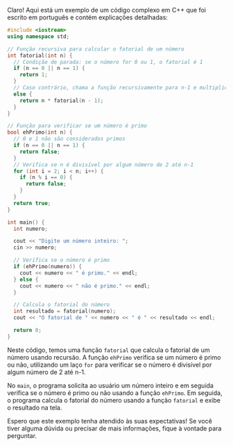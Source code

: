 Claro! Aqui está um exemplo de um código complexo em C++ que foi escrito em português e contém explicações detalhadas:

```cpp
#include <iostream>
using namespace std;

// Função recursiva para calcular o fatorial de um número
int fatorial(int n) {
  // Condição de parada: se o número for 0 ou 1, o fatorial é 1
  if (n == 0 || n == 1) {
    return 1;
  }
  // Caso contrário, chama a função recursivamente para n-1 e multiplica pelo número atual
  else {
    return n * fatorial(n - 1);
  }
}

// Função para verificar se um número é primo
bool ehPrimo(int n) {
  // 0 e 1 não são considerados primos
  if (n == 0 || n == 1) {
    return false;
  }
  // Verifica se n é divisível por algum número de 2 até n-1
  for (int i = 2; i < n; i++) {
    if (n % i == 0) {
      return false;
    }
  }
  return true;
}

int main() {
  int numero;

  cout << "Digite um número inteiro: ";
  cin >> numero;

  // Verifica se o número é primo
  if (ehPrimo(numero)) {
    cout << numero << " é primo." << endl;
  } else {
    cout << numero << " não é primo." << endl;
  }

  // Calcula o fatorial do número
  int resultado = fatorial(numero);
  cout << "O fatorial de " << numero << " é " << resultado << endl;

  return 0;
}
```

Neste código, temos uma função `fatorial` que calcula o fatorial de um número usando recursão. A função `ehPrimo` verifica se um número é primo ou não, utilizando um laço `for` para verificar se o número é divisível por algum número de 2 até n-1.

No `main`, o programa solicita ao usuário um número inteiro e em seguida verifica se o número é primo ou não usando a função `ehPrimo`. Em seguida, o programa calcula o fatorial do número usando a função `fatorial` e exibe o resultado na tela.

Espero que este exemplo tenha atendido às suas expectativas! Se você tiver alguma dúvida ou precisar de mais informações, fique à vontade para perguntar.